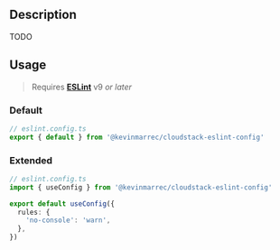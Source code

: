 ## Description

TODO

## Usage

> Requires **[ESLint](https://eslint.org)** v9 _or later_

### Default

```ts
// eslint.config.ts
export { default } from '@kevinmarrec/cloudstack-eslint-config'
```

### Extended

```ts
// eslint.config.ts
import { useConfig } from '@kevinmarrec/cloudstack-eslint-config'

export default useConfig({
  rules: {
    'no-console': 'warn',
  },
})
```
